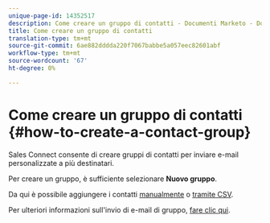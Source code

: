 ```yaml
---
unique-page-id: 14352517
description: Come creare un gruppo di contatti - Documenti Marketo - Documentazione prodotto
title: Come creare un gruppo di contatti
translation-type: tm+mt
source-git-commit: 6ae882dddda220f7067babbe5a057eec82601abf
workflow-type: tm+mt
source-wordcount: '67'
ht-degree: 0%

---
```



# Come creare un gruppo di contatti {#how-to-create-a-contact-group}

Sales Connect consente di creare gruppi di contatti per inviare e-mail personalizzate a più destinatari.

Per creare un gruppo, è sufficiente selezionare **Nuovo gruppo**.

Da qui è possibile aggiungere i contatti [manualmente](/help/marketo/product-docs/marketo-sales-connect/people/managing-contacts/creating-and-deleting-contacts.md) o [tramite CSV](/help/marketo/product-docs/marketo-sales-connect/people/managing-contacts/import-contacts-via-csv.md).

Per ulteriori informazioni sull&#39;invio di e-mail di gruppo, [fare clic qui](/help/marketo/product-docs/marketo-sales-connect/email/send-a-sales-email/how-to-send-a-group-email.md).
